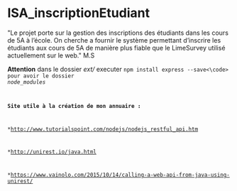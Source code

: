 # ISA_inscriptionEtudiant
"Le projet porte sur la gestion des inscriptions des étudiants dans les cours de 5A à l’école. On cherche a fournir le système permettant d’inscrire les étudiants aux cours de 5A de manière plus fiable que le LimeSurvey utilisé actuellement sur le web." M.S


**Attention** 
dans le dossier *ext/* executer <code>npm install express --save<\code> pour avoir le dossier *node_modules*


**Site utile à la création de mon annuaire :**

*http://www.tutorialspoint.com/nodejs/nodejs_restful_api.htm

*http://unirest.io/java.html

*https://www.vainolo.com/2015/10/14/calling-a-web-api-from-java-using-unirest/
